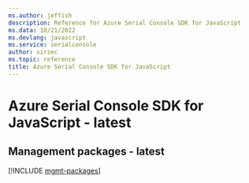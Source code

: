```yaml
---
ms.author: jeffish
description: Reference for Azure Serial Console SDK for JavaScript
ms.data: 10/21/2022
ms.devlang: javascript
ms.service: serialconsole
author: xirzec
ms.topic: reference
title: Azure Serial Console SDK for JavaScript
---
```

# Azure Serial Console SDK for JavaScript - latest

## Management packages - latest
[!INCLUDE [mgmt-packages](serial-console-mgmt-index.md)]